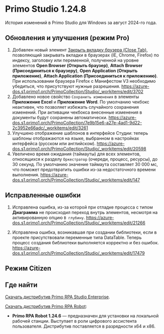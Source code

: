 # Primo Studio 1.24.8

История изменений в Primo Studio для Windows за август 2024-го года. 


## Обновления и улучшения (режим Pro)

1. Добавлен новый элемент [Закрыть вкладку брузера (Close Tab)](https://github.com/PrimoRPA/Docs.Rus/issues/1477), позволяющий закрывать вкладки в браузерах (IE, Chrome, Firefox) по индексу, заголовку или переменной, полученной на уровне элементов **Open Browser (Открыть браузер)**, **Attach Browser (Присоединиться к браузеру)**, **Open Application (Открыть приложение)**, **Attach Application (Присоединиться к приложению)**. При использовании браузера Firefox с Манифестом V3 необходимо убедиться, что присутствуют нужные разрешения.
https://azure-dos.s1.primo1.orch/PrimoCollection/Studio/_workitems/edit/3702
1. Добавлено новое свойство `Сохранить изменения` в элементы **Приложение Excel** и **Приложение Word**. По умолчанию чекбокс неактивен, что позволяет избежать случайного сохранения изменений. При активации чекбокса внесенные изменения в документы будут сохранены автоматически. https://azure-dos.s1.primo1.orch/PrimoCollection/7e9b15e6-a27e-4ad1-9d22-2c3952e66adc/_workitems/edit/3261
1. Улучшено отображение шаблонов в интерфейсе Студии: теперь шаблоны отображаются на языке, выбранном в настройках интерфейса (русском или английском).
https://azure-dos.s1.primo1.orch/PrimoCollection/Studio/_workitems/edit/20598
1. Увеличено время ожидания (таймауты) для всех элементов, относящихся к разделу `Оркестратор` (очереди, процесс, ресурсы), до 30 секунд. По умолчанию значение таймаута составляет 30 000 мс, что поможет предотвратить ошибки из-за недостаточного времени выполнения.
https://azure-dos.s1.primo1.orch/PrimoCollection/Studio/_workitems/edit/147





















## Исправленные ошибки 

1. Исправлена ошибка, из-за которой при отладке процесса с типом **Диаграмма** не происходил переход внутрь элементов, несмотря на активированную опцию `В глубину`.
https://azure-dos.s1.primo1.orch/PrimoCollection/Studio/_workitems/edit/21266

2. Исправлена ошибка, возникавшая при создании библиотеки, если в проекте присутствовали переменные типа DataTable. Теперь процесс создания библиотеки выполняется корректно и без ошибок.
https://azure-dos.s1.primo1.orch/PrimoCollection/Studio/_workitems/edit/17479



## Режим Citizen



## Где найти
[Скачать дистрибутив Primo RPA Studio Enterprise](https://disk.primo-rpa.ru/index.php/s/t9BHBjR6PP06Yax?path=%2FRelease%2FStudio%2FWindows).

[Скачать дистрибутив Primo RPA Robot](https://disk.primo-rpa.ru/index.php/s/t9BHBjR6PP06Yax?path=%2FRelease%2FRobot%2FWindows):
* **Primo RPA Robot 1.24.6** — предназначен для установки на локальной рабочей станции. Выступает в роли цифрового ассистента пользователя. Дистрибутив поставляется в разрядности x64 и x86.
